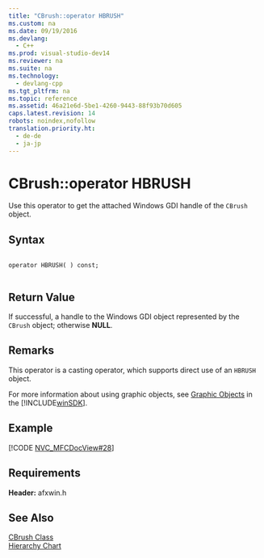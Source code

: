 ```yaml
---
title: "CBrush::operator HBRUSH"
ms.custom: na
ms.date: 09/19/2016
ms.devlang: 
  - C++
ms.prod: visual-studio-dev14
ms.reviewer: na
ms.suite: na
ms.technology: 
  - devlang-cpp
ms.tgt_pltfrm: na
ms.topic: reference
ms.assetid: 46a21e6d-5be1-4260-9443-88f93b70d605
caps.latest.revision: 14
robots: noindex,nofollow
translation.priority.ht: 
  - de-de
  - ja-jp
---
```

# CBrush::operator HBRUSH
Use this operator to get the attached Windows GDI handle of the `CBrush` object.  
  
## Syntax  
  
```  
  
operator HBRUSH( ) const;  
  
```  
  
## Return Value  
 If successful, a handle to the Windows GDI object represented by the `CBrush` object; otherwise **NULL**.  
  
## Remarks  
 This operator is a casting operator, which supports direct use of an `HBRUSH` object.  
  
 For more information about using graphic objects, see [Graphic Objects](http://msdn.microsoft.com/library/windows/desktop/dd144962) in the [!INCLUDE[winSDK](../vs140/includes/winSDK_md.md)].  
  
## Example  
 [!CODE [NVC_MFCDocView#28](../CodeSnippet/VS_Snippets_Cpp/NVC_MFCDocView#28)]  
  
## Requirements  
 **Header:** afxwin.h  
  
## See Also  
 [CBrush Class](../vs140/CBrush-Class.md)   
 [Hierarchy Chart](../vs140/Hierarchy-Chart.md)